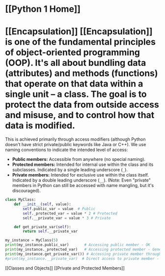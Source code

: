 # [[Python 1 Home]]
# [[Encapsulation]]  [[Encapsulation]] is one of the fundamental principles of object-oriented programming (OOP).  It's all about bundling data (attributes) and methods (functions) that operate on that data within a single unit – a class.  The goal is to protect the data from outside access and misuse, and to control how that data is modified.

This is achieved primarily through access modifiers (although Python doesn't have strict private/public keywords like Java or C++).  We use naming conventions to indicate the intended level of access:

* **Public members:**  Accessible from anywhere (no special naming).
* **Protected members:**  Intended for internal use within the class and its subclasses.  Indicated by a single leading underscore (`_`).
* **Private members:**  Intended for exclusive use within the class itself. Indicated by a double leading underscore (`__`).  (Note:  Even "private" members in Python can still be accessed with name mangling, but it's discouraged).

```python
class MyClass:
    def __init__(self, value):
        self.public_var = value  # Public
        self._protected_var = value * 2 # Protected
        self.__private_var = value * 3 # Private

    def get_private_var(self):
        return self.__private_var

my_instance = MyClass(5)
print(my_instance.public_var)       # Accessing public member - OK
print(my_instance._protected_var)   # Accessing protected member - Generally OK, but discouraged from outside the class
print(my_instance.get_private_var()) # Accessing private member through a getter method - Recommended
#print(my_instance.__private_var)  # Direct access to private member - will result in AttributeError
```

[[Classes and Objects]]  [[Private and Protected Members]]
